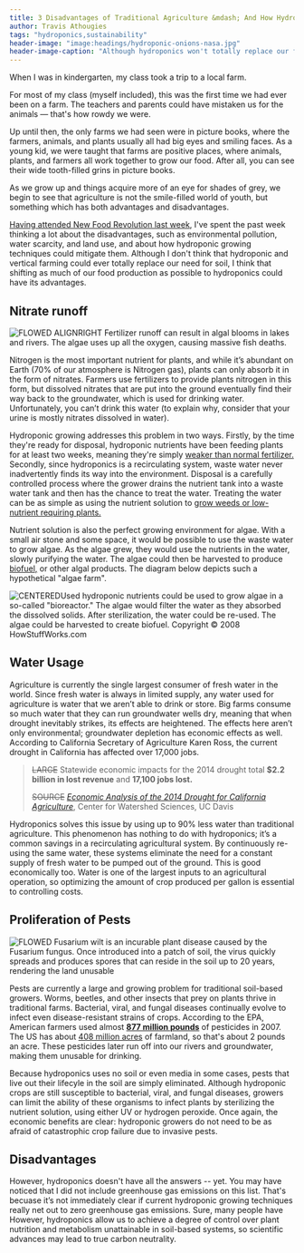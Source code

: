 ```yaml
---
title: 3 Disadvantages of Traditional Agriculture &mdash; And How Hydroponics Fixes Them
author: Travis Athougies
tags: "hydroponics,sustainability"
header-image: "image:headings/hydroponic-onions-nasa.jpg"
header-image-caption: "Although hydroponics won't totally replace our food supply anytime soon, it holds many advantages &mdash; both economic and environmental &mdash; over traditional methods."
---
```


When I was in kindergarten, my class took a trip to a local farm.

For most of my class (myself included), this was the first time we had ever been on a farm. The
teachers and parents could have mistaken us for the animals &mdash; that's how rowdy we were.

Up until then, the only farms we had seen were in picture books, where the farmers, animals, and
plants usually all had big eyes and smiling faces. As a young kid, we were taught that farms are
positive places, where animals, plants, and farmers all work together to grow our food. After all,
you can see their wide tooth-filled grins in picture books.

As we grow up and things acquire more of an eye for shades of grey, we begin to see that agriculture
is not the smile-filled world of youth, but something which has both advantages and disadvantages.

[Having attended New Food Revolution last week](post:2014-11-05-the-future-of-food), I've spent the
past week thinking a lot about the disadvantages, such as environmental pollution, water scarcity,
and land use, and about how hydroponic growing techniques could mitigate them. Although I don't
think that hydroponic and vertical farming could ever totally replace our need for soil, I think
that shifting as much of our food production as possible to hydroponics could have its advantages.

Nitrate runoff
---------------

![~~FLOWED~~ ~~ALIGNRIGHT~~ Fertilizer runoff can result in algal blooms in lakes and rivers. The algae uses up all the oxygen, causing massive fish deaths.](image:disadvantages/potomac-green-water.jpg)

Nitrogen is the most important nutrient for plants, and while it’s abundant on Earth (70% of our
atmosphere is Nitrogen gas), plants can only absorb it in the form of nitrates. Farmers use
fertilizers to provide plants nitrogen in this form, but dissolved nitrates that are put into the
ground eventually find their way back to the groundwater, which is used for drinking
water. Unfortunately, you can’t drink this water (to explain why, consider that your urine is mostly
nitrates dissolved in water).

Hydroponic growing addresses this problem in two ways. Firstly, by the time they're ready for
disposal, hydroponic nutrients have been feeding plants for at least two weeks, meaning they're
simply
[weaker than normal fertilizer.](http://www.generalhydroponics.com/blog/2011/08/15/put-your-hydroponic-waste-water-to-good-use/)
Secondly, since hydroponics is a recirculating system, waste water never inadvertently finds its way
into the environment. Disposal is a carefully controlled process where the grower drains the
nutrient tank into a waste water tank and then has the chance to treat the water. Treating the water
can be as simple as using the nutrient solution to
[grow weeds or low-nutrient requiring plants.](http://scienceinhydroponics.com/2009/02/hydroponic-nutrient-solution-toxicity.html)

Nutrient solution is also the perfect growing environment for algae. With a small air stone and some
space, it would be possible to use the waste water to grow algae. As the algae grew, they would use
the nutrients in the water, slowly purifying the water. The algae could then be harvested to produce
[biofuel,](http://en.wikipedia.org/wiki/Algae_fuel) or other algal products. The diagram below
depicts such a hypothetical "algae farm".

![~~CENTERED~~Used hydroponic nutrients could be used to grow algae in a so-called "bioreactor."
The algae would filter the water as they absorbed the dissolved solids. After sterilization, the water could be re-used. The algae could be harvested to
create biofuel.<br/>
 Copyright &copy; 2008 HowStuffWorks.com](http://s.hswstatic.com/gif/algae-biodiesel-5.jpg)

Water Usage
------------

Agriculture is currently the single largest consumer of fresh water in the world. Since fresh water
is always in limited supply, any water used for agriculture is water that we aren’t able to drink or
store. Big farms consume so much water that they can run groundwater wells dry, meaning that when
drought inevitably strikes, its effects are heightened. The effects here aren’t only environmental;
groundwater depletion has economic effects as well. According to California Secretary of Agriculture
Karen Ross, the current drought in California has affected over 17,000 jobs.

> ~~LARGE~~
> Statewide economic impacts for the 2014 drought total **$2.2 billion in lost revenue** and
> **17,100 jobs lost.**
>
> ~~SOURCE~~
> [*Economic Analysis of the 2014 Drought for California Agriculture*](https://watershed.ucdavis.edu/files/biblio/DroughtReport_23July2014_0.pdf),
> Center for Watershed Sciences, UC Davis

Hydroponics solves this issue by using up to 90% less water than traditional agriculture. This
phenomenon has nothing to do with hydroponics; it’s a common savings in a recirculating agricultural
system. By continuously re-using the same water, these systems eliminate the need for a constant
supply of fresh water to be pumped out of the ground. This is good economically too. Water is one of
the largest inputs to an agricultural operation, so optimizing the amount of crop produced per
gallon is essential to controlling costs.

Proliferation of Pests
-----------------------

![~~FLOWED~~ *Fusarium wilt* is an incurable plant disease caused by the *Fusarium* fungus. Once introduced into a patch of soil, the virus quickly spreads and produces spores that can reside in the soil up to 20 years, rendering the land unusable](image:disadvantages/fusarium-wilt.jpg)

Pests are currently a large and growing problem for traditional soil-based growers. Worms, beetles,
and other insects that prey on plants thrive in traditional farms. Bacterial, viral, and fungal
diseases continually evolve to infect even disease-resistant strains of crops. According to the EPA,
American farmers used almost [**877 million pounds**](http://www.ers.usda.gov/topics/farm-practices-management/chemical-inputs/pesticide-use-markets.aspx)
of pesticides in 2007. The US has about [408 million acres](http://www.epa.gov/oecaagct/ag101/landuse.html)
of farmland, so that's about 2 pounds an acre. These pesticides later run off into our rivers and
groundwater, making them unusable for drinking.

Because hydroponics uses no soil or even media in some cases, pests that live out their lifecyle in
the soil are simply eliminated. Although hydroponic crops are still susceptible to bacterial, viral,
and fungal diseases, growers can limit the ability of these organisms to infect plants by
sterilizing the nutrient solution, using either UV or hydrogen peroxide.  Once again, the economic
benefits are clear: hydroponic growers do not need to be as afraid of catastrophic crop failure due
to invasive pests.

Disadvantages
--------------

However, hydroponics doesn't have all the answers -- yet. You may have noticed that I did not
include greenhouse gas emissions on this list. That's becuase it’s not immediately clear if current
hydroponic growing techniques really net out to zero greenhouse gas emissions. Sure, many people
have However, hydroponics allow us to achieve a degree of control over plant nutrition and
metabolism unattainable in soil-based systems, so scientific advances may lead to true carbon
neutrality.
